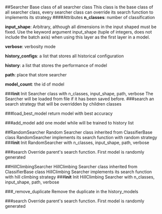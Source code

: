 ##Searcher
Base class of all searcher class
This class is the base class of all searcher class, every searcher class can override its search function to implements its strategy
####Attributes
**n_classes**: number of classification

**input_shape**: Arbitrary, although all dimensions in the input shaped must be fixed.
           Use the keyword argument input_shape (tuple of integers, does not include the batch axis)
           when using this layer as the first layer in a model.

**verbose**: verbosity mode

**history_configs**: a list that stores all historical configuration

**history**: a list that stores the performance of model

**path**: place that store searcher

**model_count**: the id of model

###__init__
Init Searcher class with n_classes, input_shape, path, verbose
The Searcher will be loaded from file if it has been saved before.
###search
an search strategy that will be overridden by children classes

###load_best_model
return model with best accuracy

###add_model
add one model while will be trained to history list

##RandomSearcher
Random Searcher class inherited from ClassifierBase class
RandomSearcher implements its search function with random strategy
###__init__
Init RandomSearcher with n_classes, input_shape, path, verbose

###search
Override parent's search function. First model is randomly generated

##HillClimbingSearcher
HillClimbing Searcher class inherited from ClassifierBase class
HillClimbing Searcher implements its search function with hill climbing strategy
###__init__
Init HillClimbing Searcher with n_classes, input_shape, path, verbose

###_remove_duplicate
Remove the duplicate in the history_models

###search
Override parent's search function. First model is randomly generated

